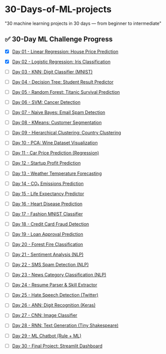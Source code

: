 # 30-Days-of-ML-projects
"30 machine learning projects in 30 days — from beginner to intermediate"
## ✅ 30-Day ML Challenge Progress

- [x] [Day 01 - Linear Regression: House Price Prediction](./Day%2001%20-%20Linear%20Regression)
- [x] [Day 02 - Logistic Regression: Iris Classification](./Day%2002%20-%20Logistic%20Regression)
- [ ] [Day 03 - KNN: Digit Classifier (MNIST)](./Day%2003%20-%20KNN)
- [ ] [Day 04 - Decision Tree: Student Result Predictor](./Day%2004%20-%20Decision%20Tree)
- [ ] [Day 05 - Random Forest: Titanic Survival Prediction](./Day%2005%20-%20Random%20Forest)
- [ ] [Day 06 - SVM: Cancer Detection](./Day%2006%20-%20SVM)
- [ ] [Day 07 - Naive Bayes: Email Spam Detection](./Day%2007%20-%20Naive%20Bayes)
- [ ] [Day 08 - KMeans: Customer Segmentation](./Day%2008%20-%20KMeans)
- [ ] [Day 09 - Hierarchical Clustering: Country Clustering](./Day%2009%20-%20Hierarchical%20Clustering)
- [ ] [Day 10 - PCA: Wine Dataset Visualization](./Day%2010%20-%20PCA)

- [ ] [Day 11 - Car Price Prediction (Regression)](./Day%2011%20-%20Car%20Price%20Prediction)
- [ ] [Day 12 - Startup Profit Prediction](./Day%2012%20-%20Startup%20Profit%20Prediction)
- [ ] [Day 13 - Weather Temperature Forecasting](./Day%2013%20-%20Weather%20Prediction)
- [ ] [Day 14 - CO₂ Emissions Prediction](./Day%2014%20-%20CO2%20Prediction)
- [ ] [Day 15 - Life Expectancy Predictor](./Day%2015%20-%20Life%20Expectancy)

- [ ] [Day 16 - Heart Disease Prediction](./Day%2016%20-%20Heart%20Disease%20Prediction)
- [ ] [Day 17 - Fashion MNIST Classifier](./Day%2017%20-%20Fashion%20MNIST)
- [ ] [Day 18 - Credit Card Fraud Detection](./Day%2018%20-%20Fraud%20Detection)
- [ ] [Day 19 - Loan Approval Prediction](./Day%2019%20-%20Loan%20Approval)
- [ ] [Day 20 - Forest Fire Classification](./Day%2020%20-%20Forest%20Fire)

- [ ] [Day 21 - Sentiment Analysis (NLP)](./Day%2021%20-%20Sentiment%20Analysis)
- [ ] [Day 22 - SMS Spam Detection (NLP)](./Day%2022%20-%20SMS%20Spam)
- [ ] [Day 23 - News Category Classification (NLP)](./Day%2023%20-%20News%20Classifier)
- [ ] [Day 24 - Resume Parser & Skill Extractor](./Day%2024%20-%20Resume%20Parser)
- [ ] [Day 25 - Hate Speech Detection (Twitter)](./Day%2025%20-%20Hate%20Speech)

- [ ] [Day 26 - ANN: Digit Recognition (Keras)](./Day%2026%20-%20Digit%20ANN)
- [ ] [Day 27 - CNN: Image Classifier](./Day%2027%20-%20CNN)
- [ ] [Day 28 - RNN: Text Generation (Tiny Shakespeare)](./Day%2028%20-%20RNN)
- [ ] [Day 29 - ML Chatbot (Rule + ML)](./Day%2029%20-%20Chatbot)
- [ ] [Day 30 - Final Project: Streamlit Dashboard](./Day%2030%20-%20Final%20Project)

